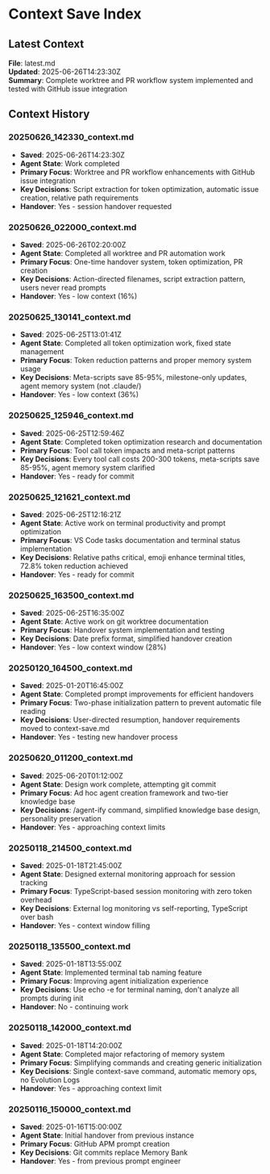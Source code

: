 # Context Save Index

## Latest Context

**File**: latest.md  
**Updated**: 2025-06-26T14:23:30Z  
**Summary**: Complete worktree and PR workflow system implemented and tested with GitHub issue integration

## Context History

### 20250626_142330_context.md

- **Saved**: 2025-06-26T14:23:30Z
- **Agent State**: Work completed
- **Primary Focus**: Worktree and PR workflow enhancements with GitHub issue integration
- **Key Decisions**: Script extraction for token optimization, automatic issue creation, relative path requirements
- **Handover**: Yes - session handover requested

### 20250626_022000_context.md

- **Saved**: 2025-06-26T02:20:00Z
- **Agent State**: Completed all worktree and PR automation work
- **Primary Focus**: One-time handover system, token optimization, PR creation
- **Key Decisions**: Action-directed filenames, script extraction pattern, users never read prompts
- **Handover**: Yes - low context (16%)

### 20250625_130141_context.md

- **Saved**: 2025-06-25T13:01:41Z
- **Agent State**: Completed all token optimization work, fixed state management
- **Primary Focus**: Token reduction patterns and proper memory system usage
- **Key Decisions**: Meta-scripts save 85-95%, milestone-only updates, agent memory system (not .claude/)
- **Handover**: Yes - low context (36%)

### 20250625_125946_context.md

- **Saved**: 2025-06-25T12:59:46Z
- **Agent State**: Completed token optimization research and documentation
- **Primary Focus**: Tool call token impacts and meta-script patterns
- **Key Decisions**: Every tool call costs 200-300 tokens, meta-scripts save 85-95%, agent memory system clarified
- **Handover**: Yes - ready for commit

### 20250625_121621_context.md

- **Saved**: 2025-06-25T12:16:21Z
- **Agent State**: Active work on terminal productivity and prompt optimization
- **Primary Focus**: VS Code tasks documentation and terminal status implementation
- **Key Decisions**: Relative paths critical, emoji enhance terminal titles, 72.8% token reduction achieved
- **Handover**: Yes - ready for commit

### 20250625_163500_context.md

- **Saved**: 2025-06-25T16:35:00Z
- **Agent State**: Active work on git worktree documentation
- **Primary Focus**: Handover system implementation and testing
- **Key Decisions**: Date prefix format, simplified handover creation
- **Handover**: Yes - low context window (28%)

### 20250120_164500_context.md

- **Saved**: 2025-01-20T16:45:00Z
- **Agent State**: Completed prompt improvements for efficient handovers
- **Primary Focus**: Two-phase initialization pattern to prevent automatic file reading
- **Key Decisions**: User-directed resumption, handover requirements moved to context-save.md
- **Handover**: Yes - testing new handover process

### 20250620_011200_context.md

- **Saved**: 2025-06-20T01:12:00Z
- **Agent State**: Design work complete, attempting git commit
- **Primary Focus**: Ad hoc agent creation framework and two-tier knowledge base
- **Key Decisions**: /agent-ify command, simplified knowledge base design, personality preservation
- **Handover**: Yes - approaching context limits

### 20250118_214500_context.md
- **Saved**: 2025-01-18T21:45:00Z
- **Agent State**: Designed external monitoring approach for session tracking
- **Primary Focus**: TypeScript-based session monitoring with zero token overhead
- **Key Decisions**: External log monitoring vs self-reporting, TypeScript over bash
- **Handover**: Yes - context window filling

### 20250118_135500_context.md
- **Saved**: 2025-01-18T13:55:00Z
- **Agent State**: Implemented terminal tab naming feature
- **Primary Focus**: Improving agent initialization experience
- **Key Decisions**: Use echo -e for terminal naming, don't analyze all prompts during init
- **Handover**: No - continuing work

### 20250118_142000_context.md
- **Saved**: 2025-01-18T14:20:00Z
- **Agent State**: Completed major refactoring of memory system
- **Primary Focus**: Simplifying commands and creating generic initialization
- **Key Decisions**: Single context-save command, automatic memory ops, no Evolution Logs
- **Handover**: Yes - approaching context limit

### 20250116_150000_context.md
- **Saved**: 2025-01-16T15:00:00Z  
- **Agent State**: Initial handover from previous instance
- **Primary Focus**: GitHub APM prompt creation
- **Key Decisions**: Git commits replace Memory Bank
- **Handover**: Yes - from previous prompt engineer